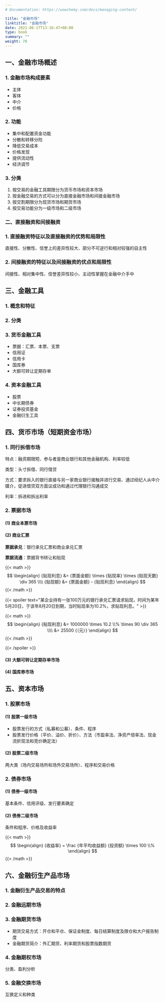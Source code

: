 ```yaml
---
# Documentation: https://wowchemy.com/docs/managing-content/

title: "金融市场"
linktitle: "金融市场"
date: 2021-06-17T13:16:47+08:00
type: book
summary: ""
weight: 70
---
```


<!--more-->

## 一、金融市场概述 

### 1. 金融市场构成要素

- 主体
- 客体
- 中介
- 价格

### 2. 功能

- 集中和配置资金功能
- 分散和转移分险
- 降低交易成本
- 价格发现
- 提供流动性
- 经济调节

### 3. 分类 

1. 按交易的金融工具期限分为货币市场和资本市场
2. 按金融交易的方式可以分为直接金融市场和间接金融市场
3. 按交割期限分为现货市场和期货市场
4. 按交易功能分为一级市场和二级市场

### 二、直接融资和间接融资

### 1. 直接融资特征以及直接融资的优势和局限性

直接性、分散性、信誉上的差异性较大、部分不可逆行和相对较强的自主性

### 2. 间接融资的特征以及间接融资的优点和局限性

间接性、相对集中性、信誉差异性较小、主动性掌握在金融中介手中

## 三、金融工具

### 1. 概念和特征

### 2. 分类

### 3. 货币金融工具

- 票据：汇票、本票、支票
- 信用证
- 信用卡
- 国库券
- 大额可转让定期存单

### 4. 资本金融工具

- 股票
- 中长期债券
- 证券投资基金
- 金融衍生工具

## 四、货币市场（短期资金市场）

### 1. 同行拆借市场

特点：融资期限短、参与者是商业银行和其他金融机构、利率较低

类型：头寸拆借、同行借贷

方式：要求拆入的银行直接与另一家商业银行接触并进行交易、通过经纪人从中介媒介，促进借贷双方面议成功和通过代理银行沟通成交

利率：拆进和拆出利率

### 2. 票据市场

#### (1) 商业本票市场

#### (2) 商业汇票

**票据承兑**：银行承兑汇票和商业承兑汇票

**票据流通**：票据背书转让和贴现

{{< math >}}
$$
\begin{align}
{贴现利息} &= {票面金额} \times {贴现率} \times {贴现天数} \div 365 \\\\
{贴现额} &= {票面金额} - {贴现利息}
\end{align}
$$
{{< /math >}}

{{< spoiler text="某企业持有一张100万元的银行承兑汇票请求贴现，时间为某年5月20日，于该年8月20日到期，当时贴现率为10.2%，求贴现利息。" >}}

{{< math >}}
$$
\begin{align}
{贴现利息} &= 1000000 \times 10.2 \\% \times 90 \div 365 \\\\
&= 25500 {（元）}
\end{align}
$$
{{< /math >}}

{{< /spoiler >}}

#### (3) 大额可转让定期存单市场

#### (4) 国库券市场

## 五、资本市场

### 1. 股票市场

#### (1) 股票一级市场

- 股票发行的方式（私募和公募）、条件、程序
- 股票发行价格（平价、溢价、折价）、方法（市盈率法、净资产倍率法、现金流折现法和竞价确定法）

#### (2) 股票二级市场

两大类（场内交易场所和场外交易场所）、程序和交易价格

### 2. 债券市场 

#### (1) 债券一级市场

基本条件、信用评级、发行要素确定

#### (2) 债券二级市场

条件和程序、价格及收益率

{{< math >}}
$$
\begin{align}
{收益率} = \frac {年平均收益额} {投资额} \times 100 \\%
\end{align}
$$
{{< /math >}}

## 六、金融衍生产品市场

### 1. 金融衍生产品交易的特点

### 2. 金融远期市场

### 3. 金融期货市场

- 期货交易方式：开仓和平仓、保证金制度、每日结算制度及限仓和大户报告制度
- 金融期货简介：外汇期货、利率期货和股票指数期货

### 4. 金融期权市场 

分类、盈利分析

### 5. 金融交换市场

互换定义和种类